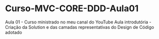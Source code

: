# Curso-MVC-CORE-DDD-Aula01
Aula 01 - Curso ministrado no meu canal do YouTube
Aula introdutória - Criação da Solution e das camadas representativas do Design de Código adotado

